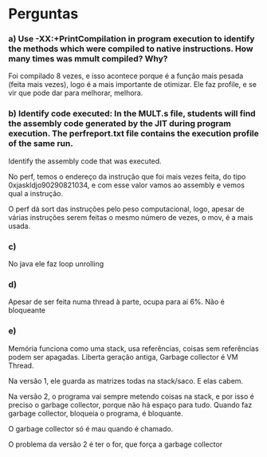 
# Perguntas

### a) Use -XX:+PrintCompilation in program execution to identify the methods which were compiled to native instructions. How many times was mmult compiled? Why?

Foi compilado 8 vezes, e isso acontece porque é a função mais pesada (feita mais vezes), logo é a mais importante de otimizar. Ele faz profile, e se vir que pode dar para melhorar, melhora. 

### b) Identify code executed: In the MULT.s file, students will find the assembly code generated by the JIT during program execution. The perfreport.txt file contains the execution profile of the same run.
Identify the assembly code that was executed.

No perf, temos o endereço da instrução que foi mais vezes feita, do tipo 0xjaskldjo90290821034, e com esse valor vamos ao assembly e vemos qual a instrução. 

O perf dá sort das instruções pelo peso computacional, logo, apesar de várias instruções serem feitas o mesmo número de vezes, o mov, é a mais usada.

### c)

No java ele faz loop unrolling


### d)

Apesar de ser feita numa thread à parte, ocupa para aí 6%. Não é bloqueante


### e)

Memória funciona como uma stack, usa referências, coisas sem referências podem ser apagadas. 
Liberta geração antiga, 
Garbage collector é VM Thread. 

Na versão 1, ele guarda as matrizes todas na stack/saco. E elas cabem. 

Na versão 2, o programa vai sempre metendo coisas na stack, e por isso é preciso o garbage collector, porque não há espaço para tudo. Quando faz garbage collector, bloqueia o programa, é bloquante. 

O garbage collector só é mau quando é chamado.


O problema da versão 2 é ter o for, que força a garbage collector